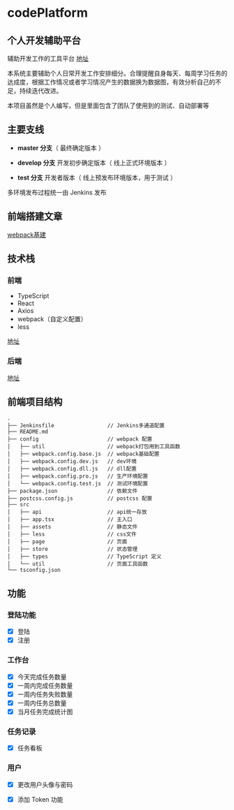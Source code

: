 # codePlatform

## 个人开发辅助平台

辅助开发工作的工具平台 [地址](https://admin.codeyhj.cn)

本系统主要辅助个人日常开发工作安排细分。合理提醒自身每天、每周学习任务的达成度，根据工作情况或者学习情况产生的数据换为数据图，有效分析自己的不足，持续迭代改进。

本项目虽然是个人编写，但是里面包含了团队了使用到的测试、自动部署等

## 主要支线

- **master 分支**（ 最终确定版本 ）

- **develop 分支** 开发初步确定版本（ 线上正式环境版本 ）

- **test 分支** 开发者版本（ 线上预发布环境版本，用于测试 ）

多环境发布过程统一由 Jenkins 发布

## 前端搭建文章

[webpack基建](https://www.yuque.com/u120129/dyqi27/ogcnek)

## 技术栈

### 前端

- TypeScript
- React
- Axios
- webpack（自定义配置）
- less

[地址](https://github.com/CodeYHJ/codeplatform-web)

### 后端

[地址](https://github.com/CodeYHJ/codeplatform-api)

## 前端项目结构

```
.
├── Jenkinsfile                 // Jenkins多通道配置
├── README.md
├── config                      // webpack 配置
│   ├── util                    // webpack打包用到工具函数
│   ├── webpack.config.base.js  // webpack基础配置
│   ├── webpack.config.dev.js   // dev环境
│   ├── webpack.config.dll.js   // dll配置
│   ├── webpack.config.pro.js   // 生产环境配置
│   └── webpack.config.test.js  // 测试环境配置
├── package.json                // 依赖文件
├── postcss.config.js           // postcss 配置
├── src
│   ├── api                     // api统一存放
│   ├── app.tsx                 // 主入口
│   ├── assets                  // 静态文件
│   ├── less                    // css文件
│   ├── page                    // 页面
│   ├── store                   // 状态管理
│   ├── types                   // TypeScript 定义
│   └── util                    // 页面工具函数
└── tsconfig.json
```

## 功能

### 登陆功能

- [x] 登陆
- [x] 注册

### 工作台

- [x] 今天完成任务数量
- [x] 一周内完成任务数量
- [x] 一周内任务失败数量
- [x] 一周内任务总数量
- [x] 当月任务完成统计图

### 任务记录

- [x] 任务看板

### 用户

- [x] 更改用户头像与密码
- [x] 添加 Token 功能

